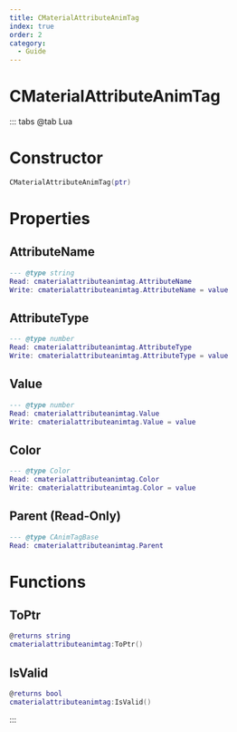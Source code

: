 ```yaml
---
title: CMaterialAttributeAnimTag
index: true
order: 2
category:
  - Guide
---
```


# CMaterialAttributeAnimTag

::: tabs
@tab Lua
# Constructor
```lua
CMaterialAttributeAnimTag(ptr)
```
# Properties
## AttributeName 
```lua
--- @type string
Read: cmaterialattributeanimtag.AttributeName
Write: cmaterialattributeanimtag.AttributeName = value
```
## AttributeType 
```lua
--- @type number
Read: cmaterialattributeanimtag.AttributeType
Write: cmaterialattributeanimtag.AttributeType = value
```
## Value 
```lua
--- @type number
Read: cmaterialattributeanimtag.Value
Write: cmaterialattributeanimtag.Value = value
```
## Color 
```lua
--- @type Color
Read: cmaterialattributeanimtag.Color
Write: cmaterialattributeanimtag.Color = value
```
## Parent (Read-Only)
```lua
--- @type CAnimTagBase
Read: cmaterialattributeanimtag.Parent
```
# Functions
## ToPtr
```lua
@returns string
cmaterialattributeanimtag:ToPtr()
```
## IsValid
```lua
@returns bool
cmaterialattributeanimtag:IsValid()
```

:::